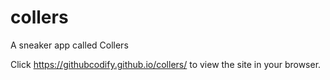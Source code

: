 # collers
A sneaker app called Collers

Click https://githubcodify.github.io/collers/ to view the site in your browser.
